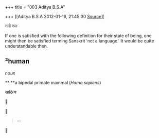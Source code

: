+++
title = "003 Aditya B.S.A"

+++
[[Aditya B.S.A	2012-01-19, 21:45:30 [Source](https://groups.google.com/g/samskrita/c/j7kIhdQWyc0)]]



नमो नमः

  

If one is satisfied with the following definition for their state of being, one might then be satisfied terming Sanskrit 'not a language.' It would be quite understandable then.

  

## ²human

*noun*

**:**a bipedal primate mammal (*Homo sapiens*)

  

आदित्यः

  

  





> --  



